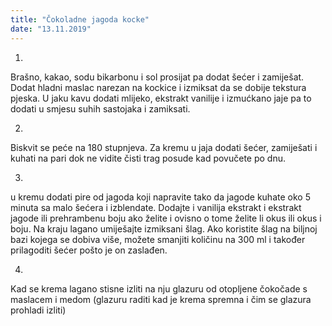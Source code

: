 ```yaml
--- 
title: "Čokoladne jagoda kocke"
date: "13.11.2019"
---
```


1.
Brašno, kakao, sodu bikarbonu i sol prosijat pa dodat šećer i zamiješat. Dodat hladni maslac narezan na kockice i izmiksat da se dobije tekstura pjeska.
U jaku kavu dodati mlijeko, ekstrakt vanilije i izmućkano jaje pa to dodati u smjesu suhih sastojaka i zamiksati.

2.
Biskvit se peće na 180 stupnjeva. 
Za kremu u jaja dodati šećer, zamiješati i kuhati na pari dok ne vidite čisti trag posude kad povučete po dnu.

3.
u kremu dodati pire od jagoda koji napravite tako da jagode kuhate oko 5 minuta sa malo šećera i izblendate. Dodajte i vanilija ekstrakt i ekstrakt jagode ili prehrambenu boju ako želite i ovisno o tome želite li okus ili okus i boju.
Na kraju lagano umiješajte izmiksani šlag. Ako koristite šlag na biljnoj bazi kojega se dobiva više, možete smanjiti količinu na 300 ml i također prilagoditi šećer pošto je on zaslađen.

4.
Kad se krema lagano stisne izliti na nju glazuru od otopljene čokočade s maslacem i medom (glazuru raditi kad je krema spremna i čim se glazura prohladi izliti)


